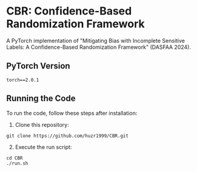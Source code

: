 # CBR: Confidence-Based Randomization Framework


A PyTorch implementation of "Mitigating Bias with Incomplete Sensitive Labels: A Confidence-Based Randomization Framework" (DASFAA 2024).

## PyTorch Version

```
torch==2.0.1
```

## Running the Code

To run the code, follow these steps after installation:

1. Clone this repository:
```
git clone https://github.com/huzr1999/CBR.git
```

2. Execute the run script:
```
cd CBR
./run.sh
```